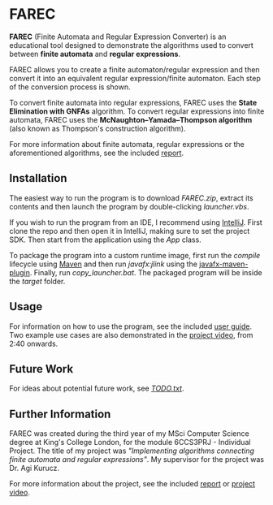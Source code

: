 # FAREC

**FAREC** (Finite Automata and Regular Expression Converter) is an educational
tool designed to demonstrate the algorithms used to convert between **finite
automata** and **regular expressions**.

FAREC allows you to create a finite automaton/regular expression and then
convert it into an equivalent regular expression/finite automaton. Each step of
the conversion process is shown.

To convert finite automata into regular expressions, FAREC uses the **State
Elimination with GNFAs** algorithm. To convert regular expressions into finite
automata, FAREC uses the **McNaughton–Yamada–Thompson algorithm** (also known as
Thompson's construction algorithm).

For more information about finite automata, regular expressions or the
aforementioned algorithms, see the included [report](/report.pdf).

## Installation

The easiest way to run the program is to download *FAREC.zip*, extract its
contents and then launch the program by double-clicking *launcher.vbs*.

If you wish to run the program from an IDE, I recommend using
[IntelliJ](https://www.jetbrains.com/idea/). First clone the repo and then open
it in IntelliJ, making sure to set the project SDK. Then start from the
application using the *App* class.

To package the program into a custom runtime image, first run the *compile*
lifecycle using [Maven](https://maven.apache.org/) and then run *javafx:jlink*
using the [javafx-maven-plugin](https://github.com/openjfx/javafx-maven-plugin).
Finally, run *copy_launcher.bat*. The packaged program will be inside the
*target* folder.

## Usage

For information on how to use the program, see the included [user
guide](/user_guide/user_guide.pdf). Two example use cases are also demonstrated
in the [project video](/project_video.mp4), from 2:40 onwards.

## Future Work

For ideas about potential future work, see [*TODO.txt*](/TODO.txt).

## Further Information

FAREC was created during the third year of my MSci Computer Science degree at
King's College London, for the module 6CCS3PRJ - Individual Project. The title
of my project was *"Implementing algorithms connecting finite automata and
regular expressions"*. My supervisor for the project was Dr. Agi Kurucz.

For more information about the project, see the included [report](/report.pdf)
or [project video](/project_video.mp4).